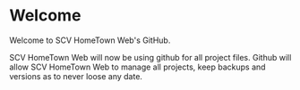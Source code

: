 Welcome
=======

Welcome to SCV HomeTown Web's GitHub.

SCV HomeTown Web will now be using github for all project files. Github will allow SCV HomeTown Web to manage all projects, keep backups and versions as to never loose any date.